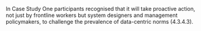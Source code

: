 In Case Study One participants recognised that it will take proactive action, not just by frontline workers but system designers and management policymakers, to challenge the prevalence of data-centric norms (4.3.4.3).
